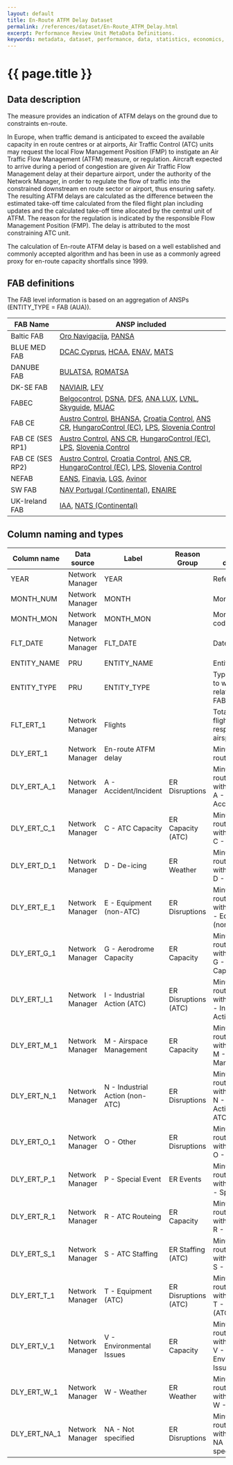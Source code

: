 ```yaml
---
layout: default
title: En-Route ATFM Delay Dataset
permalink: /references/dataset/En-Route_ATFM_Delay.html
excerpt: Performance Review Unit MetaData Definitions.
keywords: metadata, dataset, performance, data, statistics, economics, air transport, flights, europe, cost efficiency
---
```

# {{ page.title }}

## Data description
The measure provides an indication of ATFM delays on the ground due to constraints en-route.

In Europe, when traffic demand is anticipated to exceed the available capacity in en route centres
or at airports, Air Traffic Control (ATC) units may request the local Flow Management Position (FMP)
to instigate an Air Traffic Flow Management (ATFM) measure, or regulation.
Aircraft expected to arrive during a period of congestion are given Air Traffic Flow Management
delay at their departure airport, under the authority of the Network Manager,
in order to regulate the flow of traffic into the constrained downstream en route sector or airport,
thus ensuring safety.
The resulting ATFM delays are calculated as the difference between the estimated take-off time
calculated from the filed flight plan including updates and the calculated take-off time allocated
by the central unit of ATFM.
The reason for the regulation is indicated by the responsible Flow Management Position (FMP).
The delay is attributed to the most constraining ATC unit.

The calculation of En-route ATFM delay is based on a well established and commonly accepted
algorithm and has been in use as a commonly agreed proxy for en-route capacity shortfalls since 1999.

## FAB definitions

The FAB level information is based on an aggregation of ANSPs (ENTITY_TYPE = FAB (AUA)).

| FAB Name         | ANSP included                                                                                                                                               |
|------------------|-------------------------------------------------------------------------------------------------------------------------------------------------------------|
| Baltic FAB       | [Oro Navigacija][oronav], [PANSA][pansa]                                                                                                                    |
| BLUE MED FAB     | [DCAC Cyprus][cyprus], [HCAA][hcaa], [ENAV][enav], [MATS][mats]                                                                                             |
| DANUBE FAB       | [BULATSA][bulatsa], [ROMATSA][romatsa]                                                                                                                      |
| DK-SE FAB        | [NAVIAIR][naviair], [LFV][lfv]                                                                                                                              |
| FABEC            | [Belgocontrol][belgoc], [DSNA][dsna], [DFS][dfs], [ANA LUX][lux], [LVNL][lvnl], [Skyguide][sky], [MUAC][muac]                                               |
| FAB CE           | [Austro Control][austro], [BHANSA][bhansa], [Croatia Control][croatia], [ANS CR][anscr], [HungaroControl (EC)][hunga], [LPS][lps], [Slovenia Control][slov] |
| FAB CE (SES RP1) | [Austro Control][austro], [ANS CR][anscr], [HungaroControl (EC)][hunga], [LPS][lps], [Slovenia Control][slov]                                               |
| FAB CE (SES RP2) | [Austro Control][austro], [Croatia Control][croatia], [ANS CR][anscr], [HungaroControl (EC)][hunga], [LPS][lps], [Slovenia Control][slov]                   |
| NEFAB            | [EANS][eans], [Finavia][fin], [LGS][lgs], [Avinor][avinor]                                                                                                  |
| SW FAB           | [NAV Portugal (Continental)][porto], [ENAIRE][enaire]                                                                                                       |
| UK-Ireland FAB   | [IAA][iaa], [NATS (Continental)][nats]                                                                                                                      |

[oronav]: </metadata/ANSP/Oro_Navigacija.html> "Oro Navigacija"
[pansa]: </metadata/ANSP/PANSA.html> "PANSA"

[cyprus]: </metadata/ANSP/DCAC_Cyprus.html> "DCAC Cyprus"
[hcaa]: </metadata/ANSP/HCAA.html> "HCAA"
[enav]: </metadata/ANSP/ENAV.html> "ENAV"
[mats]: </metadata/ANSP/MATS.html> "MATS"

[bulatsa]: </metadata/ANSP/BULATSA.html> "BULATSA"
[romatsa]: </metadata/ANSP/ROMATSA.html> "ROMATSA"

[naviair]: </metadata/ANSP/NAVIAIR.html> "NAVIAIR"
[lfv]: </metadata/ANSP/LFV.html> "LFV"

[belgoc]: </metadata/ANSP/Belgocontrol.html> "Belgocontrol"
[dsna]: </metadata/ANSP/DSNA.html> "DSNA"
[dfs]: </metadata/ANSP/DFS.html> "DFS"
[lux]: </metadata/ANSP/ANA_LUX.html> "ANA LUX"
[lvnl]: </metadata/ANSP/LVNL.html> "LVNL"
[sky]: </metadata/ANSP/Skyguide.html> "Skyguide"
[muac]: </metadata/ANSP/MUAC.html> "MUAC"

[austro]: </metadata/ANSP/Austro_Control.html> "Austro Control"
[bhansa]: </metadata/ANSP/BHANSA.html> "BHANSA"
[croatia]: </metadata/ANSP/Croatia_Control.html> "Croatia Control"
[anscr]: </metadata/ANSP/ANS_CR.html> "ANS CR"
[hunga]: </metadata/ANSP/HungaroControl.html> "HungaroControl (EC)"
[lps]: </metadata/ANSP/LPS.html> "LPS"
[slov]: </metadata/ANSP/Slovenia_Control.html> "Slovenia Control"

[eans]: </metadata/ANSP/EANS.html> "EANS"
[fin]: </metadata/ANSP/Finavia.html> "Finavia"
[lgs]: </metadata/ANSP/LGS.html> "LGS"
[avinor]: </metadata/ANSP/Avinor.html> "Avinor"

[porto]: </metadata/ANSP/NAV_Portugal.html> "NAV Portugal (Continental)"
[enaire]: </metadata/ANSP/ENAIRE.html> "ENAIRE"

[iaa]: </metadata/ANSP/IAA.html> "IAA"
[nats]: </metadata/ANSP/NATS.html> "NATS (Continental)"


## Column naming and types

| Column name  | Data source     | Label                           | Reason Group         | Column description                                                             | Example    |
|--------------|-----------------|---------------------------------|----------------------|--------------------------------------------------------------------------------|------------|
| YEAR         | Network Manager | YEAR                            |                      | Reference year                                                                 | 2015       |
| MONTH_NUM    | Network Manager | MONTH                           |                      | Month (numeric)                                                                | 3          |
| MONTH_MON    | Network Manager | MONTH_MON                       |                      | Month (3-letter code)                                                          | MAR        |
| FLT_DATE     | Network Manager | FLT_DATE                        |                      | Date of flight                                                                 | 17-MAR-2015|
| ENTITY_NAME  | PRU             | ENTITY_NAME                     |                      | Entity name                                                                    | FAB CE     |
| ENTITY_TYPE  | PRU             | ENTITY_TYPE                     |                      | Type of the entity to which the data relates (ANSP, FAB, AREA)                 | FAB (AUA)  |
| FLT_ERT_1    | Network Manager | Flights                         |                      | Total number of flights within the respective airspace                         | 3853       |
| DLY_ERT_1    | Network Manager | En-route ATFM delay             |                      | Minutes of en-route ATFM delay                                                 | 0          |
| DLY_ERT_A_1  | Network Manager | A - Accident/Incident           | ER Disruptions       | Minutes of en-route ATFM delay with delay code A - Accident/Incident           | 0          |
| DLY_ERT_C_1  | Network Manager | C - ATC Capacity                | ER Capacity (ATC)    | Minutes of en-route ATFM delay with delay code C - ATC Capacity                | 0          |
| DLY_ERT_D_1  | Network Manager | D - De-icing                    | ER Weather           | Minutes of en-route ATFM delay with delay code D - De-icing                    | 0          |
| DLY_ERT_E_1  | Network Manager | E - Equipment (non-ATC)         | ER Disruptions       | Minutes of en-route ATFM delay with delay code E - Equipment (non-ATC)         | 0          |
| DLY_ERT_G_1  | Network Manager | G - Aerodrome Capacity          | ER Capacity          | Minutes of en-route ATFM delay with delay code G - Aerodrome Capacity          | 0          |
| DLY_ERT_I_1  | Network Manager | I - Industrial Action (ATC)     | ER Disruptions (ATC) | Minutes of en-route ATFM delay with delay code I - Industrial Action (ATC)     | 0          |
| DLY_ERT_M_1  | Network Manager | M - Airspace Management         | ER Capacity          | Minutes of en-route ATFM delay with delay code M - Airspace Management         | 0          |
| DLY_ERT_N_1  | Network Manager | N - Industrial Action (non-ATC) | ER Disruptions       | Minutes of en-route ATFM delay with delay code N - Industrial Action (non-ATC) | 0          |
| DLY_ERT_O_1  | Network Manager | O - Other                       | ER Disruptions       | Minutes of en-route ATFM delay with delay code O - Other                       | 0          |
| DLY_ERT_P_1  | Network Manager | P - Special Event               | ER Events            | Minutes of en-route ATFM delay with delay code P - Special Event               | 0          |
| DLY_ERT_R_1  | Network Manager | R - ATC Routeing                | ER Capacity          | Minutes of en-route ATFM delay with delay code R - ATC Routeing                | 0          |
| DLY_ERT_S_1  | Network Manager | S - ATC Staffing                | ER Staffing (ATC)    | Minutes of en-route ATFM delay with delay code S - ATC Staffing                | 0          |
| DLY_ERT_T_1  | Network Manager | T - Equipment (ATC)             | ER Disruptions (ATC) | Minutes of en-route ATFM delay with delay code T - Equipment (ATC)             | 0          |
| DLY_ERT_V_1  | Network Manager | V - Environmental Issues        | ER Capacity          | Minutes of en-route ATFM delay with delay code V - Environmental Issues        | 0          |
| DLY_ERT_W_1  | Network Manager | W - Weather                     | ER Weather           | Minutes of en-route ATFM delay with delay code W - Weather                     | 0          |
| DLY_ERT_NA_1 | Network Manager | NA - Not specified              | ER Disruptions       | Minutes of en-route ATFM delay with delay code NA - Not specified              | 0          |
